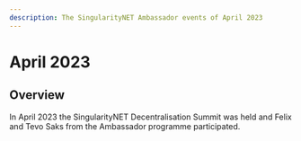 ```yaml
---
description: The SingularityNET Ambassador events of April 2023
---
```


# April 2023

## Overview

In April 2023 the SingularityNET Decentralisation Summit was held and Felix and Tevo Saks from the Ambassador programme participated.
